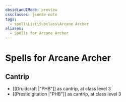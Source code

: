 ```yaml
---
obsidianUIMode: preview
cssclasses: json5e-note
tags:
  - spell\List\Subclass\Arcane Archer
aliases:
  - Spells for Arcane Archer
---
```

# Spells for Arcane Archer

## Cantrip

- [[Druidcraft \|"PHB"]] as cantrip, at class level 3
- [[Prestidigitation \|"PHB"]] as cantrip, at class level 3
